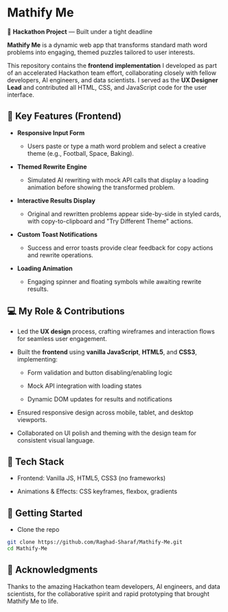 # Mathify Me

🧩 **Hackathon Project** — Built under a tight deadline

**Mathify Me** is a dynamic web app that transforms standard math word problems into engaging, themed puzzles tailored to user interests.

This repository contains the **frontend implementation** I developed as part of an accelerated Hackathon team effort, collaborating closely with fellow developers, AI engineers, and data scientists. I served as the **UX Designer Lead** and contributed all HTML, CSS, and JavaScript code for the user interface.


## 🌟 Key Features (Frontend)

- **Responsive Input Form**

    - Users paste or type a math word problem and select a creative theme (e.g., Football, Space, Baking).

- **Themed Rewrite Engine**

    - Simulated AI rewriting with mock API calls that display a loading animation before showing the transformed problem.

- **Interactive Results Display**

    - Original and rewritten problems appear side-by-side in styled cards, with copy-to-clipboard and "Try Different Theme" actions.

- **Custom Toast Notifications**

    - Success and error toasts provide clear feedback for copy actions and rewrite operations.

- **Loading Animation**

    - Engaging spinner and floating symbols while awaiting rewrite results.


## 💻 My Role & Contributions

- Led the **UX design** process, crafting wireframes and interaction flows for seamless user engagement.

- Built the **frontend** using **vanilla JavaScript**, **HTML5**, and **CSS3**, implementing:

    - Form validation and button disabling/enabling logic

    - Mock API integration with loading states

    - Dynamic DOM updates for results and notifications

- Ensured responsive design across mobile, tablet, and desktop viewports.

- Collaborated on UI polish and theming with the design team for consistent visual language.


## 🚀 Tech Stack

- Frontend: Vanilla JS, HTML5, CSS3 (no frameworks)

- Animations & Effects: CSS keyframes, flexbox, gradients


## 🧭 Getting Started

- Clone the repo
```bash
git clone https://github.com/Raghad-Sharaf/Mathify-Me.git
cd Mathify-Me
```


## 🙌 Acknowledgments

Thanks to the amazing Hackathon team developers, AI engineers, and data scientists, for the collaborative spirit and rapid prototyping that brought Mathify Me to life.
